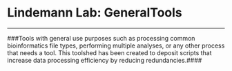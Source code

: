 # Lindemann Lab: GeneralTools  

---  

###Tools with general use purposes such as processing common bioinformatics file types, performing multiple analyses, or any other process that needs a tool. This toolshed has been created to deposit scripts that increase data processing efficiency by reducing redundancies.####  


